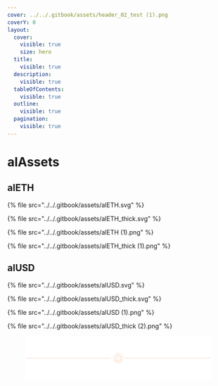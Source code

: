 ```yaml
---
cover: ../../.gitbook/assets/header_02_test (1).png
coverY: 0
layout:
  cover:
    visible: true
    size: hero
  title:
    visible: true
  description:
    visible: true
  tableOfContents:
    visible: true
  outline:
    visible: true
  pagination:
    visible: true
---
```


# alAssets

## alETH

{% file src="../../.gitbook/assets/alETH.svg" %}

{% file src="../../.gitbook/assets/alETH_thick.svg" %}

{% file src="../../.gitbook/assets/alETH (1).png" %}

{% file src="../../.gitbook/assets/alETH_thick (1).png" %}



## alUSD

{% file src="../../.gitbook/assets/alUSD.svg" %}

{% file src="../../.gitbook/assets/alUSD_thick.svg" %}

{% file src="../../.gitbook/assets/alUSD (1).png" %}

{% file src="../../.gitbook/assets/alUSD_thick (2).png" %}

<figure><img src="../../.gitbook/assets/header_02_test (1).png" alt=""><figcaption></figcaption></figure>
